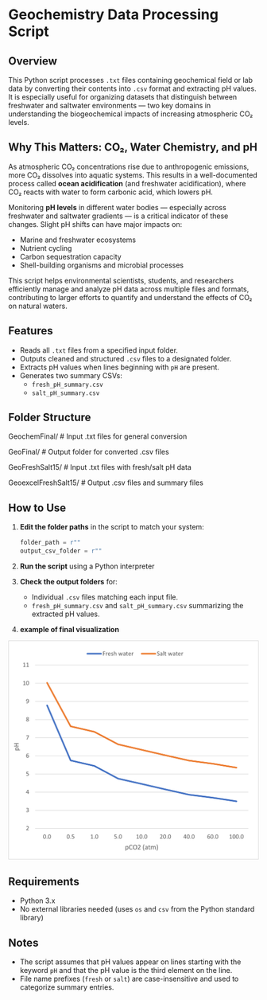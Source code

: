 # Geochemistry Data Processing Script

## Overview

This Python script processes `.txt` files containing geochemical field or lab data by converting their contents into `.csv` format and extracting pH values. It is especially useful for organizing datasets that distinguish between freshwater and saltwater environments — two key domains in understanding the biogeochemical impacts of increasing atmospheric CO₂ levels.

## Why This Matters: CO₂, Water Chemistry, and pH

As atmospheric CO₂ concentrations rise due to anthropogenic emissions, more CO₂ dissolves into aquatic systems. This results in a well-documented process called **ocean acidification** (and freshwater acidification), where CO₂ reacts with water to form carbonic acid, which lowers pH.

Monitoring **pH levels** in different water bodies — especially across freshwater and saltwater gradients — is a critical indicator of these changes. Slight pH shifts can have major impacts on:

- Marine and freshwater ecosystems
- Nutrient cycling
- Carbon sequestration capacity
- Shell-building organisms and microbial processes

This script helps environmental scientists, students, and researchers efficiently manage and analyze pH data across multiple files and formats, contributing to larger efforts to quantify and understand the effects of CO₂ on natural waters.

## Features

- Reads all `.txt` files from a specified input folder.
- Outputs cleaned and structured `.csv` files to a designated folder.
- Extracts pH values when lines beginning with `pH` are present.
- Generates two summary CSVs:
  - `fresh_pH_summary.csv`
  - `salt_pH_summary.csv`

## Folder Structure

GeochemFinal/ # Input .txt files for general conversion

GeoFinal/ # Output folder for converted .csv files

GeoFreshSalt15/ # Input .txt files with fresh/salt pH data

GeoexcelFreshSalt15/ # Output .csv files and summary files


## How to Use

1. **Edit the folder paths** in the script to match your system:

    ```python
    folder_path = r""
    output_csv_folder = r""
    ```

2. **Run the script** using a Python interpreter

3. **Check the output folders** for:
    - Individual `.csv` files matching each input file.
    - `fresh_pH_summary.csv` and `salt_pH_summary.csv` summarizing the extracted pH values.
  
4. **example of final visualization**

![](FrashSaltpH.png)

## Requirements

- Python 3.x
- No external libraries needed (uses `os` and `csv` from the Python standard library)

## Notes

- The script assumes that pH values appear on lines starting with the keyword `pH` and that the pH value is the third element on the line.
- File name prefixes (`fresh` or `salt`) are case-insensitive and used to categorize summary entries.

